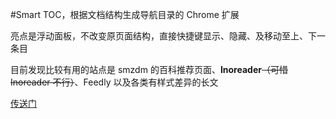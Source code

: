 #Smart TOC，根据文档结构生成导航目录的 Chrome 扩展

亮点是浮动面板，不改变原页面结构，直接快捷键显示、隐藏、及移动至上、下一条目

目前发现比较有用的站点是 smzdm 的百科推荐页面、**Inoreader**~~（可惜 Inoreader 不行）~~、Feedly 以及各类有样式差异的长文

[传送门](https://chrome.google.com/webstore/detail/smart-toc/lifgeihcfpkmmlfjbailfpfhbahhibba)
